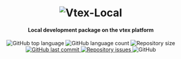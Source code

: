 <h1 align="center">
    <img alt="Vtex-Local" src="https://i.imgur.com/7M4hws6.jpg" />
</h1>
<h4 align="center">
  Local development package on the vtex platform
</h4>
<p align="center">
  <img alt="GitHub top language" src="https://img.shields.io/github/languages/top/samuelmanoel/sm-vtex-local.svg">
    <img alt="GitHub language count" src="https://img.shields.io/github/languages/count/samuelmanoel/sm-vtex-local.svg">
<img alt="Repository size" src="https://img.shields.io/github/repo-size/samuelmanoel/sm-vtex-local.svg">
<a href="https://github.com/samuelmanoel/sm-vtex-local/commits/master">
    <img alt="GitHub last commit" src="https://img.shields.io/github/last-commit/samuelmanoel/sm-vtex-local.svg">
  </a>
<a href="https://github.com/samuelmanoel/sm-vtex-local/issues">
    <img alt="Repository issues" src="https://img.shields.io/github/issues/samuelmanoel/sm-vtex-local.svg">
  </a>
  <img alt="GitHub" src="https://img.shields.io/github/license/samuelmanoel/sm-vtex-local.svg">
</p>
